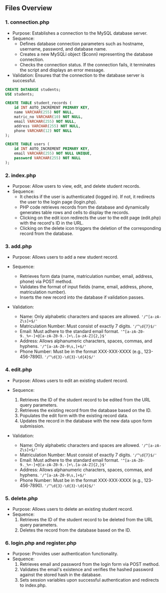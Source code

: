 ## Files Overview
### 1. connection.php
- Purpose: Establishes a connection to the MySQL database server.
- Sequence:
  - Defines database connection parameters such as hostname, username, password, and database name.
  - Creates a new MySQLi object ($conn) representing the database connection.
  - Checks the connection status. If the connection fails, it terminates the script and displays an error message.
- Validation: Ensures that the connection to the database server is successful.
```sql
CREATE DATABASE students;
USE students;

CREATE TABLE student_records (
    id INT AUTO_INCREMENT PRIMARY KEY,
    name VARCHAR(255) NOT NULL,
    matric_no VARCHAR(10) NOT NULL,
    email VARCHAR(255) NOT NULL,
    address VARCHAR(255) NOT NULL,
    phone VARCHAR(12) NOT NULL
);
```
```sql
CREATE TABLE users (
    id INT AUTO_INCREMENT PRIMARY KEY,
    email VARCHAR(255) NOT NULL UNIQUE,
    password VARCHAR(255) NOT NULL
);

```
### 2. index.php
- Purpose: Allow users to view, edit, and delete student records.
- Sequence:
  - It checks if the user is authenticated (logged in). If not, it redirects the user to the login page (login.php).
  - PHP code retrieves records from the database and dynamically generates table rows and cells to display the records.
  - Clicking on the edit icon redirects the user to the edit page (edit.php) with the record's ID in the URL.
  - Clicking on the delete icon triggers the deletion of the corresponding record from the database.


### 3. add.php
- Purpose: Allows users to add a new student record.
- Sequence:
  - Retrieves form data (name, matriculation number, email, address, phone) via POST method.
  - Validates the format of input fields (name, email, address, phone, matriculation number).
  - Inserts the new record into the database if validation passes.
  
- Validation:
  - Name: Only alphabetic characters and spaces are allowed. ```'/^[a-zA-Z\s]+$/'```
  - Matriculation Number: Must consist of exactly 7 digits. ```'/^\d{7}$/'```
  - Email: Must adhere to the standard email format. ```'^[a-zA-Z0-9._%+-]+@[a-zA-Z0-9.-]+\.[a-zA-Z]{2,}$'```
  - Address: Allows alphanumeric characters, spaces, commas, and hyphens. ```'/^[a-zA-Z0-9\s,]+$/'```
  - Phone Number: Must be in the format XXX-XXX-XXXX (e.g., 123-456-7890). ```'/^\d{3}-\d{3}-\d{4}$/'```

### 4. edit.php
- Purpose: Allows users to edit an existing student record.
- Sequence:
  1. Retrieves the ID of the student record to be edited from the URL query parameters.
  2. Retrieves the existing record from the database based on the ID.
  3. Populates the edit form with the existing record data.
  4. Updates the record in the database with the new data upon form submission.

- Validation:
  - Name: Only alphabetic characters and spaces are allowed. ```'/^[a-zA-Z\s]+$/'```
  - Matriculation Number: Must consist of exactly 7 digits. ```'/^\d{7}$/'```
  - Email: Must adhere to the standard email format. ```'^[a-zA-Z0-9._%+-]+@[a-zA-Z0-9.-]+\.[a-zA-Z]{2,}$'```
  - Address: Allows alphanumeric characters, spaces, commas, and hyphens. ```'/^[a-zA-Z0-9\s,]+$/'```
  - Phone Number: Must be in the format XXX-XXX-XXXX (e.g., 123-456-7890). ```'/^\d{3}-\d{3}-\d{4}$/'```
  
### 5. delete.php
- Purpose: Allows users to delete an existing student record.
- Sequence:
  1. Retrieves the ID of the student record to be deleted from the URL query parameters.
  2. Deletes the record from the database based on the ID.

### 6. login.php and register.php
- Purpose: Provides user authentication functionality.
- Sequence:
  1. Retrieves email and password from the login form via POST method.
  2. Validates the email's existence and verifies the hashed password against the stored hash in the database.
  3. Sets session variables upon successful authentication and redirects to index.php.

